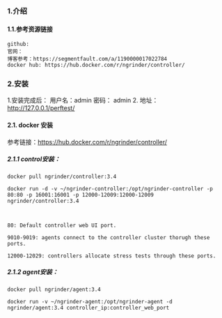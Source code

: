 ### 1.介绍
#### 1.1.参考资源链接
    github:
    官网：
    博客参考：https://segmentfault.com/a/1190000017022784
    docker hub: https://hub.docker.com/r/ngrinder/controller/

### 2.安装
1.安装完成后：
    用户名：admin
    密码： admin
2. 地址：
   http://127.0.0.1/perftest/
#### 2.1. docker 安装

参考链接：https://hub.docker.com/r/ngrinder/controller/
    

##### 2.1.1 control安装：

    docker pull ngrinder/controller:3.4
    
    docker run -d -v ~/ngrinder-controller:/opt/ngrinder-controller -p 80:80 -p 16001:16001 -p 12000-12009:12000-12009 ngrinder/controller:3.4



    80: Default controller web UI port.
    
    9010-9019: agents connect to the controller cluster thorugh these ports.
    
    12000-12029: controllers allocate stress tests through these ports.


##### 2.1.2 agent安装：

    docker pull ngrinder/agent:3.4
    
    docker run -v ~/ngrinder-agent:/opt/ngrinder-agent -d ngrinder/agent:3.4 controller_ip:controller_web_port